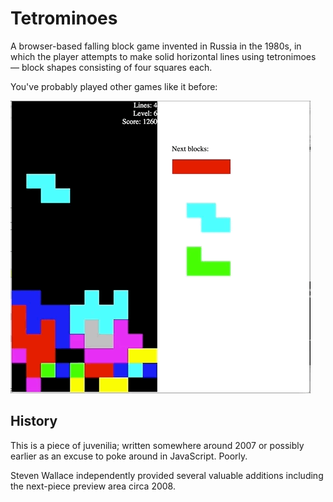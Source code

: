 # Tetrominoes
A browser-based falling block game invented in Russia in the 1980s, in which the player attempts to make solid horizontal lines using tetronimoes  — block shapes consisting of four squares each.

You've probably played other games like it before:

<img src="READMEImages/tetrominoes.gif" alt="Tetrominoes gameplay">

## History
This is a piece of juvenilia; written somewhere around 2007 or possibly earlier as an excuse to poke around in JavaScript. Poorly.

Steven Wallace independently provided several valuable additions including the next-piece preview area circa 2008.
